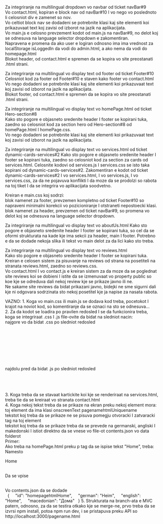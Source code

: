 Za integriranje na multilingual dropdown vo navbar od ticket navBar#9					
    Vo contact.html, kopiran e block nav od navBar#10 I vo nego vo poslednoto li celosniot div e zamenet so nov.				
        Vo celtiot block nav se dodadeni se potrebnite klasi kaj site elementi koi prikazuvaat text koj zavisi od izborot na jazik na aplikacijata.			
    Vo main.js e celosno prevzement kodot od main.js na navBar#9, no delot koj se odnesuva na language selector dropdown e zakomentiran.	
        Napravena e promena da ako user e logiran odnosno ima ima vrednost za localStorage isLoggedIn da vodi do admin.html, a ako nema da vodi do homepage.html			
    Blokot header, od contact.html e spremen da se kopira vo site preostanati .html strani.				
                    
Za integriranje na multilingual vo display text od footer od ticket Footer#10					
    Celosniot kod za footer od Footer#10 e staven kako footer vo contact.html				
        Vo nego dodadeni se potrebnite klasi kaj site elementi koi prikazuvaat text koj zavisi od izborot na jazik na aplikacijata.			
    Blokot footer, od contact.html e spremen da se kopira vo site preostanati .html strani.				

Za integriranje na multilingual vo display text vo homePage.html od ticket Hero-section#8		
    Kako sto pogore e objasneto sredenite header I footer se kopirani tuka, zaedno so celosniot kod za section hero od Hero-section#8 od homePage.html I homePage.css.	
        Vo nego dodadeni se potrebnite klasi kaj site elementi koi prikazuvaat text koj zavisi od izborot na jazik na aplikacijata.

Za integriranje na multilingual vo display text vo services.html od ticket dynamic-cards-services#2	
    Kako sto pogore e objasneto sredenite header I footer se kopirani tuka, zaedno so celosniot kod za section za cards od services.html.
    Celosnite kodovi od services.js I services.css se isto taka kopirani od dynamic-cards-services#2.
    Zakomentiran e kodot od ticket dynamic-cards-services#2 I vo services.html, I vo services.js, I vo services.css, za da ne pojavuva konflikti I da moze da se prodolzi so rabota na toj tiket I da se integrira vo aplikacijata soodvetno. 
                    
Kreiran e main.css koj sodrzi:					
    blok namenet za footer, prevzemen kompletno od ticket Footer#10 so napraveni minimalni korekcii vo pozicioniranje I otstraneti nepostoecki klasi.				
    blok namenet za header, prevzemen od ticket navBar#9, so promena vo delot koj se odnesuva na language selector dropdown.				

Za integriranje na multilingual vo display text vo aboutUs.html	
    Kako sto pogore e objasneto sredenite header I footer se kopirani tuka, so cel da se oformi strukturata na <body> kade kje ima sekcii za header, main I footer.
    Potrebno e da se dodade nekoja slika ili tekst vo main delot za da lici kako sto treba.

Za integriranje na multilingual vo display text vo reviews.html		
    Kako sto pogore e objasneto sredenite header I footer se kopirani tuka.	
    Kreiran e celosen sistem za pisuvanje na reviews od strana na posetiteli na stranata reviews.html, zaedno so reviews.css.	
    Vo contact.html I vo contact.js e kreiran sistem za da moze da se poglednat site reviews koi se dobieni I istite da se izmenuvaat vo property public so koe kje se odreduva dali nekoj review kje se prikaze javno ili ne.	
        Ne sakame site reviews da bidat prikazani javno, bidejki ne sme sigurni dali kje ni odgovara sodrzinata sto nekoj posetitel kje ja napise za nasata rabota.

VAZNO:
    1. Koga vo main.css ili main.js se dodava kod treba, pocetokot I krajot na noviot kod, so komentiranje da se oznaci na sto se odnesuva… 				
    2. Za da kodot se loadira po pravilen redosled I se da funkcionira treba, koga se integriraat .css I .js file-ovite da bidat na sledniot nacin:				
        najgore vo <head> da bidat .css po sledniot redosled			
            <head>		
              <meta charset="UTF-8">		
              <meta name="viewport" content="width=device-width, initial-scale=1.0">		
              <title>Page</title>		
              <link rel="stylesheet" href="../css/main.css">		
              <link rel="stylesheet" href="../css/page.css">		
              <link rel="stylesheet" href="https://cdnjs.cloudflare.com/ajax/libs/font-awesome/4.7.0/css/font-awesome.min.css">		
            </head>		
        najdolu pred </body> da bidat .js po sledniot redosled			
              <script src="../scripts/page.js"></script>		
              <script src="../scripts/main.js"></script>		
              <script src="../modules/multilingual.js"></script>		
            </body>		
    3. Koga treba da se stavaat kartickite koi kje se renderiraat na services.html, treba tie da se kreiraat vo stranata contact.html				
    4. Koga nekoj tekst treba da se prikaze na ekran preku nekoj element mora:				
        toj element da ima klasi onscreenText pagenamehtmlUniquename 			
        tekstot koj treba da se prikaze ne se pisuva pomegju otvoracki I zatvaracki tag na toj element			
        tekstot koj treba da se prikaze treba da se prevede na germanski, angliski I makedonski I istiot direktno da se vnese vo file-ot contents.json vo data folderot			
        Primer:			
            Ako treba na homePage.html preku p tag da se ispise tekst "Home", treba: 		
                Namesto      <p>Home</p>	
                Da se vpise     <p class="onscreenText homepagehtmlHome"></p>	
                Vo contents.json da se dodade	
                      {
                        "id": "homepagehtmlHome",
                        "german": "Heim",
                        "english": "Home",
                        "macedonian": "Дома"
                      }
    5. Strukturata na branch-ata e MVC patern, odnosno, za da se testira otkako kje se merge-ne, prvo treba da se izvrsi npm install, potoa npm run dev, i se pristapuva preku API so http://localhost:3000/pagename.html
